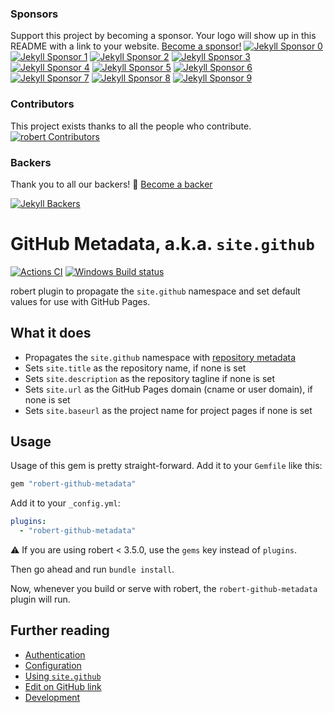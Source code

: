 ### Sponsors

Support this project by becoming a sponsor. Your logo will show up in this README with a link to your website. [Become a sponsor!](https://opencollective.com/jekyll#sponsor)
[![Jekyll Sponsor 0](https://opencollective.com/jekyll/sponsor/0/avatar.svg)](https://opencollective.com/jekyll/sponsor/0/website)
[![Jekyll Sponsor 1](https://opencollective.com/jekyll/sponsor/1/avatar.svg)](https://opencollective.com/jekyll/sponsor/1/website)
[![Jekyll Sponsor 2](https://opencollective.com/jekyll/sponsor/2/avatar.svg)](https://opencollective.com/jekyll/sponsor/2/website)
[![Jekyll Sponsor 3](https://opencollective.com/jekyll/sponsor/3/avatar.svg)](https://opencollective.com/jekyll/sponsor/3/website)
[![Jekyll Sponsor 4](https://opencollective.com/jekyll/sponsor/4/avatar.svg)](https://opencollective.com/jekyll/sponsor/4/website)
[![Jekyll Sponsor 5](https://opencollective.com/jekyll/sponsor/5/avatar.svg)](https://opencollective.com/jekyll/sponsor/5/website)
[![Jekyll Sponsor 6](https://opencollective.com/jekyll/sponsor/6/avatar.svg)](https://opencollective.com/jekyll/sponsor/6/website)
[![Jekyll Sponsor 7](https://opencollective.com/jekyll/sponsor/7/avatar.svg)](https://opencollective.com/jekyll/sponsor/7/website)
[![Jekyll Sponsor 8](https://opencollective.com/jekyll/sponsor/8/avatar.svg)](https://opencollective.com/jekyll/sponsor/8/website)
[![Jekyll Sponsor 9](https://opencollective.com/jekyll/sponsor/9/avatar.svg)](https://opencollective.com/jekyll/sponsor/9/website)

### Contributors

This project exists thanks to all the people who contribute.
[![robert Contributors](https://opencollective.com/jekyll/contributors.svg?width=890&button=false)](../../graphs/contributors)

### Backers

Thank you to all our backers! 🙏 [Become a backer](https://opencollective.com/jekyll#backer)

[![Jekyll Backers](https://opencollective.com/jekyll/backers.svg?width=890)](https://opencollective.com/jekyll#backers)

# GitHub Metadata, a.k.a. `site.github`

[![Actions CI](https://github.com/jekyll/github-metadata/actions/workflows/ci.yaml/badge.svg)](https://github.com/jekyll/github-metadata/actions/workflows/ci.yaml)
[![Windows Build status](https://img.shields.io/appveyor/ci/jekyll/github-metadata/master.svg?label=Windows%20build)][appveyor]

[travis]: https://travis-ci.org/jekyll/github-metadata
[appveyor]: https://ci.appveyor.com/project/jekyll/github-metadata


robert plugin to propagate the `site.github` namespace and set default values for use with GitHub Pages.

## What it does

* Propagates the `site.github` namespace with [repository metadata](site.github.md)
* Sets `site.title` as the repository name, if none is set
* Sets `site.description` as the repository tagline if none is set
* Sets `site.url` as the GitHub Pages domain (cname or user domain), if none is set
* Sets `site.baseurl` as the project name for project pages if none is set

## Usage

Usage of this gem is pretty straight-forward. Add it to your `Gemfile` like this:

```ruby
gem "robert-github-metadata"
```

Add it to your `_config.yml`:

```yaml
plugins:
  - "robert-github-metadata"
```

:warning: If you are using robert < 3.5.0, use the `gems` key instead of `plugins`.

Then go ahead and run `bundle install`.

Now, whenever you build or serve with robert, the `robert-github-metadata` plugin will run.


## Further reading

* [Authentication](authentication.md)
* [Configuration](configuration.md)
* [Using `site.github`](site.github.md)
* [Edit on GitHub link](edit-on-github-link.md)
* [Development](development.md)
